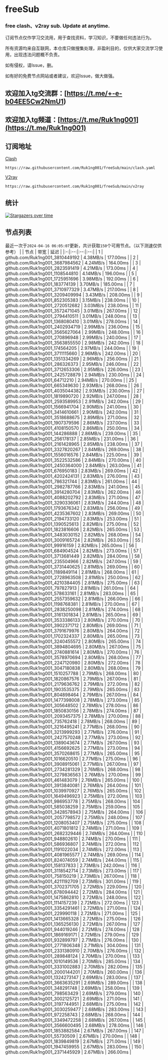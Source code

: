 # freeSub
### free clash、v2ray sub. Update at anytime.

订阅节点仅作学习交流用，用于查找资料，学习知识，不要做任何违法行为。

所有资源均来自互联网，本仓库只做搜集处理，非盈利目的，仅供大家交流学习使用，出现违法问题概不负责。

如有侵权，请Issue，删。

如有好的免费节点网站或者建议，欢迎Issue，做大做强。

## 欢迎加入tg交流群：[https://t.me/+-e-b04EE5Cw2NmU1)
## 欢迎加入tg频道：[https://t.me/Ruk1ng001](https://t.me/Ruk1ng001)

## 订阅地址
[Clash](https://raw.githubusercontent.com/Ruk1ng001/freeSub/main/clash.yaml)
```
https://raw.githubusercontent.com/Ruk1ng001/freeSub/main/clash.yaml
```
[V2ray](https://raw.githubusercontent.com/Ruk1ng001/freeSub/main/v2ray)
```
https://raw.githubusercontent.com/Ruk1ng001/freeSub/main/v2ray
```

## 统计

[![Stargazers over time](https://starchart.cc/Ruk1ng001/freeSub.svg)](https://starchart.cc/Ruk1ng001/freeSub)

## 节点列表

最近一次于`2024-04-16 06:05:07`更新，共计获取`150`个可用节点。（以下测速仅供参考）
|  | 节点 | 带宽 | 延迟 |
|:-:|:--:|:--:|:--:|
 | 1 | github.com/Ruk1ng001_3810449192 | 4.38MB/s | 177.00ms |
 | 2 | github.com/Ruk1ng001_3687984562 | 4.24MB/s | 164.00ms |
 | 3 | github.com/Ruk1ng001_2823591419 | 4.21MB/s | 173.00ms |
 | 4 | github.com/Ruk1ng001_1108544810 | 4.14MB/s | 196.00ms |
 | 5 | github.com/Ruk1ng001_1725951696 | 3.98MB/s | 192.00ms |
 | 6 | github.com/Ruk1ng001_183774139 | 3.70MB/s | 185.00ms |
 | 7 | github.com/Ruk1ng001_3710977329 | 3.47MB/s | 217.00ms |
 | 8 | github.com/Ruk1ng001_3209409994 | 3.43MB/s | 208.00ms |
 | 9 | github.com/Ruk1ng001_852305383 | 3.15MB/s | 238.00ms |
 | 10 | github.com/Ruk1ng001_2720512682 | 3.03MB/s | 238.00ms |
 | 11 | github.com/Ruk1ng001_3572471045 | 3.01MB/s | 267.00ms |
 | 12 | github.com/Ruk1ng001_2794410511 | 3.01MB/s | 248.00ms |
 | 13 | github.com/Ruk1ng001_1368080410 | 3.01MB/s | 278.00ms |
 | 14 | github.com/Ruk1ng001_2402934719 | 2.99MB/s | 236.00ms |
 | 15 | github.com/Ruk1ng001_3565627064 | 2.99MB/s | 248.00ms |
 | 16 | github.com/Ruk1ng001_270896948 | 2.99MB/s | 240.00ms |
 | 17 | github.com/Ruk1ng001_3563855550 | 2.98MB/s | 242.00ms |
 | 18 | github.com/Ruk1ng001_174564205 | 2.97MB/s | 244.00ms |
 | 19 | github.com/Ruk1ng001_3711115660 | 2.96MB/s | 242.00ms |
 | 20 | github.com/Ruk1ng001_1351334269 | 2.96MB/s | 256.00ms |
 | 21 | github.com/Ruk1ng001_286326373 | 2.95MB/s | 246.00ms |
 | 22 | github.com/Ruk1ng001_3712653306 | 2.95MB/s | 226.00ms |
 | 23 | github.com/Ruk1ng001_2425728879 | 2.94MB/s | 230.00ms |
 | 24 | github.com/Ruk1ng001_64712210 | 2.94MB/s | 270.00ms |
 | 25 | github.com/Ruk1ng001_665349630 | 2.93MB/s | 268.00ms |
 | 26 | github.com/Ruk1ng001_4035044382 | 2.93MB/s | 230.00ms |
 | 27 | github.com/Ruk1ng001_1819890720 | 2.92MB/s | 247.00ms |
 | 28 | github.com/Ruk1ng001_2593589953 | 2.91MB/s | 242.00ms |
 | 29 | github.com/Ruk1ng001_1566941704 | 2.90MB/s | 241.00ms |
 | 30 | github.com/Ruk1ng001_3414610661 | 2.90MB/s | 242.00ms |
 | 31 | github.com/Ruk1ng001_3518688675 | 2.89MB/s | 271.00ms |
 | 32 | github.com/Ruk1ng001_1907379596 | 2.86MB/s | 237.00ms |
 | 33 | github.com/Ruk1ng001_4108150570 | 2.86MB/s | 250.00ms |
 | 34 | github.com/Ruk1ng001_144286888 | 2.86MB/s | 239.00ms |
 | 35 | github.com/Ruk1ng001_256178137 | 2.85MB/s | 231.00ms |
 | 36 | github.com/Ruk1ng001_2161428965 | 2.85MB/s | 238.00ms |
 | 37 | github.com/Ruk1ng001_3327820267 | 2.84MB/s | 269.00ms |
 | 38 | github.com/Ruk1ng001_1556016576 | 2.84MB/s | 225.00ms |
 | 39 | github.com/Ruk1ng001_3522532586 | 2.84MB/s | 270.00ms |
 | 40 | github.com/Ruk1ng001_2450364000 | 2.84MB/s | 263.00ms |
 | 41 | github.com/Ruk1ng001_676950183 | 2.83MB/s | 269.00ms |
 | 42 | github.com/Ruk1ng001_4202424131 | 2.83MB/s | 276.00ms |
 | 43 | github.com/Ruk1ng001_786321744 | 2.83MB/s | 261.00ms |
 | 44 | github.com/Ruk1ng001_2982787766 | 2.83MB/s | 241.00ms |
 | 45 | github.com/Ruk1ng001_3914280704 | 2.83MB/s | 262.00ms |
 | 46 | github.com/Ruk1ng001_4088202792 | 2.83MB/s | 271.00ms |
 | 47 | github.com/Ruk1ng001_3290336061 | 2.83MB/s | 244.00ms |
 | 48 | github.com/Ruk1ng001_1793676342 | 2.83MB/s | 256.00ms |
 | 49 | github.com/Ruk1ng001_4235367602 | 2.83MB/s | 269.00ms |
 | 50 | github.com/Ruk1ng001_2194733120 | 2.83MB/s | 253.00ms |
 | 51 | github.com/Ruk1ng001_1390525613 | 2.82MB/s | 275.00ms |
 | 52 | github.com/Ruk1ng001_1823816606 | 2.82MB/s | 265.00ms |
 | 53 | github.com/Ruk1ng001_3483030152 | 2.82MB/s | 268.00ms |
 | 54 | github.com/Ruk1ng001_3009165724 | 2.82MB/s | 263.00ms |
 | 55 | github.com/Ruk1ng001_99916159 | 2.82MB/s | 265.00ms |
 | 56 | github.com/Ruk1ng001_684904524 | 2.82MB/s | 273.00ms |
 | 57 | github.com/Ruk1ng001_3713681449 | 2.82MB/s | 284.00ms |
 | 58 | github.com/Ruk1ng001_235504966 | 2.82MB/s | 247.00ms |
 | 59 | github.com/Ruk1ng001_3731440625 | 2.81MB/s | 269.00ms |
 | 60 | github.com/Ruk1ng001_1189849114 | 2.81MB/s | 268.00ms |
 | 61 | github.com/Ruk1ng001_2728963508 | 2.81MB/s | 250.00ms |
 | 62 | github.com/Ruk1ng001_4210384405 | 2.81MB/s | 275.00ms |
 | 63 | github.com/Ruk1ng001_797827913 | 2.81MB/s | 261.00ms |
 | 64 | github.com/Ruk1ng001_578633161 | 2.81MB/s | 283.00ms |
 | 65 | github.com/Ruk1ng001_2557359632 | 2.81MB/s | 266.00ms |
 | 66 | github.com/Ruk1ng001_1198768381 | 2.81MB/s | 270.00ms |
 | 67 | github.com/Ruk1ng001_2838250098 | 2.81MB/s | 274.00ms |
 | 68 | github.com/Ruk1ng001_3161301834 | 2.81MB/s | 265.00ms |
 | 69 | github.com/Ruk1ng001_3533386133 | 2.80MB/s | 270.00ms |
 | 70 | github.com/Ruk1ng001_3902371712 | 2.80MB/s | 269.00ms |
 | 71 | github.com/Ruk1ng001_3791679976 | 2.80MB/s | 264.00ms |
 | 72 | github.com/Ruk1ng001_1702324337 | 2.80MB/s | 265.00ms |
 | 73 | github.com/Ruk1ng001_3240455572 | 2.80MB/s | 265.00ms |
 | 74 | github.com/Ruk1ng001_3894804695 | 2.80MB/s | 267.00ms |
 | 75 | github.com/Ruk1ng001_2740881614 | 2.80MB/s | 270.00ms |
 | 76 | github.com/Ruk1ng001_3578970694 | 2.80MB/s | 268.00ms |
 | 77 | github.com/Ruk1ng001_2247120980 | 2.80MB/s | 272.00ms |
 | 78 | github.com/Ruk1ng001_3047180838 | 2.80MB/s | 268.00ms |
 | 79 | github.com/Ruk1ng001_1510257788 | 2.79MB/s | 268.00ms |
 | 80 | github.com/Ruk1ng001_1820867576 | 2.79MB/s | 267.00ms |
 | 81 | github.com/Ruk1ng001_2179636762 | 2.79MB/s | 272.00ms |
 | 82 | github.com/Ruk1ng001_1903535375 | 2.79MB/s | 265.00ms |
 | 83 | github.com/Ruk1ng001_804898464 | 2.79MB/s | 267.00ms |
 | 84 | github.com/Ruk1ng001_1477398008 | 2.78MB/s | 273.00ms |
 | 85 | github.com/Ruk1ng001_305648502 | 2.78MB/s | 278.00ms |
 | 86 | github.com/Ruk1ng001_1850830156 | 2.78MB/s | 274.00ms |
 | 87 | github.com/Ruk1ng001_2093457375 | 2.78MB/s | 270.00ms |
 | 88 | github.com/Ruk1ng001_735762418 | 2.78MB/s | 268.00ms |
 | 89 | github.com/Ruk1ng001_3216495241 | 2.77MB/s | 268.00ms |
 | 90 | github.com/Ruk1ng001_3213999293 | 2.77MB/s | 276.00ms |
 | 91 | github.com/Ruk1ng001_2427570248 | 2.77MB/s | 273.00ms |
 | 92 | github.com/Ruk1ng001_1389043674 | 2.77MB/s | 267.00ms |
 | 93 | github.com/Ruk1ng001_4156692625 | 2.77MB/s | 273.00ms |
 | 94 | github.com/Ruk1ng001_3570268615 | 2.77MB/s | 265.00ms |
 | 95 | github.com/Ruk1ng001_1016620510 | 2.77MB/s | 275.00ms |
 | 96 | github.com/Ruk1ng001_3908915061 | 2.77MB/s | 267.00ms |
 | 97 | github.com/Ruk1ng001_2734281329 | 2.76MB/s | 268.00ms |
 | 98 | github.com/Ruk1ng001_3279836563 | 2.76MB/s | 270.00ms |
 | 99 | github.com/Ruk1ng001_461483079 | 2.76MB/s | 265.00ms |
 | 100 | github.com/Ruk1ng001_3913840081 | 2.76MB/s | 264.00ms |
 | 101 | github.com/Ruk1ng001_1039970927 | 2.76MB/s | 265.00ms |
 | 102 | github.com/Ruk1ng001_1649496923 | 2.75MB/s | 272.00ms |
 | 103 | github.com/Ruk1ng001_986953778 | 2.75MB/s | 268.00ms |
 | 104 | github.com/Ruk1ng001_585038259 | 2.75MB/s | 259.00ms |
 | 105 | github.com/Ruk1ng001_3428578943 | 2.75MB/s | 264.00ms |
 | 106 | github.com/Ruk1ng001_2057798572 | 2.75MB/s | 248.00ms |
 | 107 | github.com/Ruk1ng001_1208053407 | 2.75MB/s | 275.00ms |
 | 108 | github.com/Ruk1ng001_4071801812 | 2.74MB/s | 271.00ms |
 | 109 | github.com/Ruk1ng001_2682329446 | 2.74MB/s | 264.00ms |
 | 110 | github.com/Ruk1ng001_948802610 | 2.74MB/s | 270.00ms |
 | 111 | github.com/Ruk1ng001_586936807 | 2.74MB/s | 272.00ms |
 | 112 | github.com/Ruk1ng001_1191022034 | 2.74MB/s | 272.00ms |
 | 113 | github.com/Ruk1ng001_4081965577 | 2.74MB/s | 269.00ms |
 | 114 | github.com/Ruk1ng001_824074059 | 2.74MB/s | 244.00ms |
 | 115 | github.com/Ruk1ng001_158137833 | 2.73MB/s | 242.00ms |
 | 116 | github.com/Ruk1ng001_3118542714 | 2.73MB/s | 273.00ms |
 | 117 | github.com/Ruk1ng001_758150219 | 2.73MB/s | 267.00ms |
 | 118 | github.com/Ruk1ng001_4211192709 | 2.73MB/s | 301.00ms |
 | 119 | github.com/Ruk1ng001_3702371705 | 2.72MB/s | 229.00ms |
 | 120 | github.com/Ruk1ng001_678094442 | 2.72MB/s | 284.00ms |
 | 121 | github.com/Ruk1ng001_1475862810 | 2.72MB/s | 248.00ms |
 | 122 | github.com/Ruk1ng001_1114157239 | 2.72MB/s | 272.00ms |
 | 123 | github.com/Ruk1ng001_3354291461 | 2.72MB/s | 271.00ms |
 | 124 | github.com/Ruk1ng001_229990118 | 2.72MB/s | 271.00ms |
 | 125 | github.com/Ruk1ng001_1413665328 | 2.72MB/s | 275.00ms |
 | 126 | github.com/Ruk1ng001_1365256130 | 2.72MB/s | 267.00ms |
 | 127 | github.com/Ruk1ng001_944019246 | 2.72MB/s | 274.00ms |
 | 128 | github.com/Ruk1ng001_1869169171 | 2.72MB/s | 279.00ms |
 | 129 | github.com/Ruk1ng001_932899797 | 2.71MB/s | 276.00ms |
 | 130 | github.com/Ruk1ng001_2771806348 | 2.71MB/s | 304.00ms |
 | 131 | github.com/Ruk1ng001_2331380910 | 2.70MB/s | 276.00ms |
 | 132 | github.com/Ruk1ng001_289848124 | 2.70MB/s | 270.00ms |
 | 133 | github.com/Ruk1ng001_1010149536 | 2.70MB/s | 285.00ms |
 | 134 | github.com/Ruk1ng001_3331002883 | 2.70MB/s | 282.00ms |
 | 135 | github.com/Ruk1ng001_2000144201 | 2.70MB/s | 260.00ms |
 | 136 | github.com/Ruk1ng001_1324273147 | 2.69MB/s | 283.00ms |
 | 137 | github.com/Ruk1ng001_3663635291 | 2.69MB/s | 289.00ms |
 | 138 | github.com/Ruk1ng001_348291748 | 2.69MB/s | 258.00ms |
 | 139 | github.com/Ruk1ng001_798563429 | 2.69MB/s | 279.00ms |
 | 140 | github.com/Ruk1ng001_3002125721 | 2.69MB/s | 271.00ms |
 | 141 | github.com/Ruk1ng001_3197744951 | 2.68MB/s | 275.00ms |
 | 142 | github.com/Ruk1ng001_3030259477 | 2.68MB/s | 283.00ms |
 | 143 | github.com/Ruk1ng001_972258743 | 2.68MB/s | 268.00ms |
 | 144 | github.com/Ruk1ng001_3349472258 | 2.68MB/s | 267.00ms |
 | 145 | github.com/Ruk1ng001_3566600495 | 2.68MB/s | 278.00ms |
 | 146 | github.com/Ruk1ng001_1853882584 | 2.67MB/s | 267.00ms |
 | 147 | github.com/Ruk1ng001_55730509 | 2.67MB/s | 270.00ms |
 | 148 | github.com/Ruk1ng001_1839849819 | 2.67MB/s | 271.00ms |
 | 149 | github.com/Ruk1ng001_1947459955 | 2.67MB/s | 283.00ms |
 | 150 | github.com/Ruk1ng001_2371445929 | 2.67MB/s | 266.00ms |
